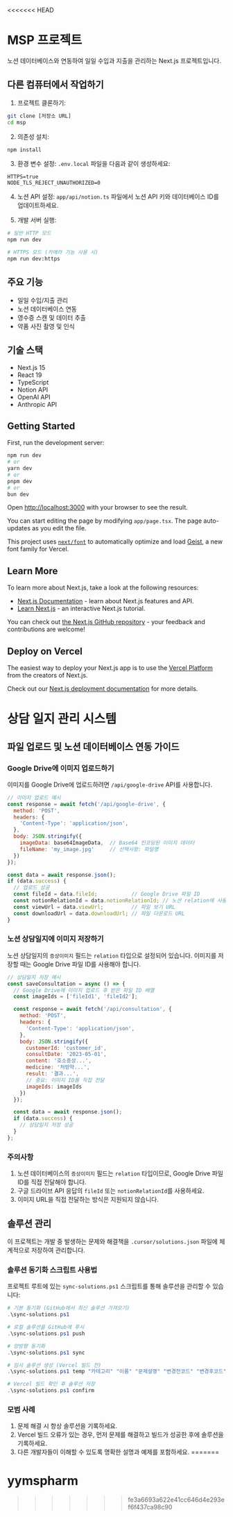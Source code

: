 <<<<<<< HEAD
# MSP 프로젝트

노션 데이터베이스와 연동하여 일일 수입과 지출을 관리하는 Next.js 프로젝트입니다.

## 다른 컴퓨터에서 작업하기

1. 프로젝트 클론하기:
```bash
git clone [저장소 URL]
cd msp
```

2. 의존성 설치:
```bash
npm install
```

3. 환경 변수 설정:
`.env.local` 파일을 다음과 같이 생성하세요:
```
HTTPS=true
NODE_TLS_REJECT_UNAUTHORIZED=0
```

4. 노션 API 설정:
`app/api/notion.ts` 파일에서 노션 API 키와 데이터베이스 ID를 업데이트하세요.

5. 개발 서버 실행:
```bash
# 일반 HTTP 모드
npm run dev

# HTTPS 모드 (카메라 기능 사용 시)
npm run dev:https
```

## 주요 기능

- 일일 수입/지출 관리
- 노션 데이터베이스 연동
- 영수증 스캔 및 데이터 추출
- 약품 사진 촬영 및 인식

## 기술 스택

- Next.js 15
- React 19
- TypeScript
- Notion API
- OpenAI API
- Anthropic API

## Getting Started

First, run the development server:

```bash
npm run dev
# or
yarn dev
# or
pnpm dev
# or
bun dev
```

Open [http://localhost:3000](http://localhost:3000) with your browser to see the result.

You can start editing the page by modifying `app/page.tsx`. The page auto-updates as you edit the file.

This project uses [`next/font`](https://nextjs.org/docs/app/building-your-application/optimizing/fonts) to automatically optimize and load [Geist](https://vercel.com/font), a new font family for Vercel.

## Learn More

To learn more about Next.js, take a look at the following resources:

- [Next.js Documentation](https://nextjs.org/docs) - learn about Next.js features and API.
- [Learn Next.js](https://nextjs.org/learn) - an interactive Next.js tutorial.

You can check out [the Next.js GitHub repository](https://github.com/vercel/next.js) - your feedback and contributions are welcome!

## Deploy on Vercel

The easiest way to deploy your Next.js app is to use the [Vercel Platform](https://vercel.com/new?utm_medium=default-template&filter=next.js&utm_source=create-next-app&utm_campaign=create-next-app-readme) from the creators of Next.js.

Check out our [Next.js deployment documentation](https://nextjs.org/docs/app/building-your-application/deploying) for more details.

# 상담 일지 관리 시스템

## 파일 업로드 및 노션 데이터베이스 연동 가이드

### Google Drive에 이미지 업로드하기

이미지를 Google Drive에 업로드하려면 `/api/google-drive` API를 사용합니다.

```javascript
// 이미지 업로드 예시
const response = await fetch('/api/google-drive', {
  method: 'POST',
  headers: {
    'Content-Type': 'application/json',
  },
  body: JSON.stringify({
    imageData: base64ImageData,  // Base64 인코딩된 이미지 데이터
    fileName: 'my_image.jpg'     // 선택사항: 파일명
  })
});

const data = await response.json();
if (data.success) {
  // 업로드 성공
  const fileId = data.fileId;           // Google Drive 파일 ID
  const notionRelationId = data.notionRelationId; // 노션 relation에 사용할 ID (fileId와 동일)
  const viewUrl = data.viewUrl;         // 파일 보기 URL
  const downloadUrl = data.downloadUrl; // 파일 다운로드 URL
}
```

### 노션 상담일지에 이미지 저장하기

노션 상담일지의 `증상이미지` 필드는 `relation` 타입으로 설정되어 있습니다. 이미지를 저장할 때는 Google Drive 파일 ID를 사용해야 합니다.

```javascript
// 상담일지 저장 예시
const saveConsultation = async () => {
  // Google Drive에 이미지 업로드 후 받은 파일 ID 배열
  const imageIds = ['fileId1', 'fileId2']; 

  const response = await fetch('/api/consultation', {
    method: 'POST',
    headers: {
      'Content-Type': 'application/json',
    },
    body: JSON.stringify({
      customerId: 'customer_id',
      consultDate: '2023-05-01',
      content: '호소증상...',
      medicine: '처방약...',
      result: '결과...',
      // 중요: 이미지 ID를 직접 전달
      imageIds: imageIds
    })
  });

  const data = await response.json();
  if (data.success) {
    // 상담일지 저장 성공
  }
};
```

### 주의사항

1. 노션 데이터베이스의 `증상이미지` 필드는 `relation` 타입이므로, Google Drive 파일 ID를 직접 전달해야 합니다.
2. 구글 드라이브 API 응답의 `fileId` 또는 `notionRelationId`를 사용하세요.
3. 이미지 URL을 직접 전달하는 방식은 지원되지 않습니다.

## 솔루션 관리

이 프로젝트는 개발 중 발생하는 문제와 해결책을 `.cursor/solutions.json` 파일에 체계적으로 저장하여 관리합니다.

### 솔루션 동기화 스크립트 사용법

프로젝트 루트에 있는 `sync-solutions.ps1` 스크립트를 통해 솔루션을 관리할 수 있습니다:

```powershell
# 기본 동기화 (GitHub에서 최신 솔루션 가져오기)
.\sync-solutions.ps1

# 로컬 솔루션을 GitHub에 푸시
.\sync-solutions.ps1 push

# 양방향 동기화
.\sync-solutions.ps1 sync

# 임시 솔루션 생성 (Vercel 빌드 전)
.\sync-solutions.ps1 temp "카테고리" "이름" "문제설명" "변경전코드" "변경후코드" "설명" "파일경로" "에러메시지"

# Vercel 빌드 확인 후 솔루션 저장
.\sync-solutions.ps1 confirm
```

### 모범 사례

1. 문제 해결 시 항상 솔루션을 기록하세요.
2. Vercel 빌드 오류가 있는 경우, 먼저 문제를 해결하고 빌드가 성공한 후에 솔루션을 기록하세요.
3. 다른 개발자들이 이해할 수 있도록 명확한 설명과 예제를 포함하세요.
=======
# yymspharm
>>>>>>> fe3a6693a622e41cc646d4e293ef6f437ca98c90
